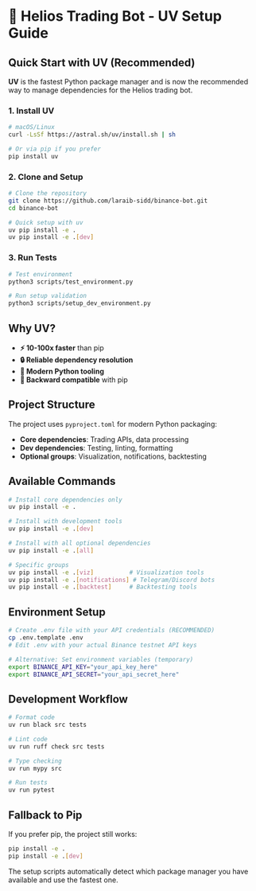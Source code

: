 # 🚀 Helios Trading Bot - UV Setup Guide

## Quick Start with UV (Recommended)

**UV** is the fastest Python package manager and is now the recommended way to manage dependencies for the Helios trading bot.

### **1. Install UV**

```bash
# macOS/Linux
curl -LsSf https://astral.sh/uv/install.sh | sh

# Or via pip if you prefer
pip install uv
```

### **2. Clone and Setup**

```bash
# Clone the repository
git clone https://github.com/laraib-sidd/binance-bot.git
cd binance-bot

# Quick setup with uv
uv pip install -e .
uv pip install -e .[dev]
```

### **3. Run Tests**

```bash
# Test environment
python3 scripts/test_environment.py

# Run setup validation
python3 scripts/setup_dev_environment.py
```

## Why UV?

- **⚡ 10-100x faster** than pip
- **🔒 Reliable dependency resolution**
- **🎯 Modern Python tooling**
- **🔄 Backward compatible** with pip

## Project Structure

The project uses `pyproject.toml` for modern Python packaging:

- **Core dependencies**: Trading APIs, data processing
- **Dev dependencies**: Testing, linting, formatting
- **Optional groups**: Visualization, notifications, backtesting

## Available Commands

```bash
# Install core dependencies only
uv pip install -e .

# Install with development tools
uv pip install -e .[dev]

# Install with all optional dependencies
uv pip install -e .[all]

# Specific groups
uv pip install -e .[viz]          # Visualization tools
uv pip install -e .[notifications] # Telegram/Discord bots
uv pip install -e .[backtest]     # Backtesting tools
```

## Environment Setup

```bash
# Create .env file with your API credentials (RECOMMENDED)
cp .env.template .env
# Edit .env with your actual Binance testnet API keys

# Alternative: Set environment variables (temporary)
export BINANCE_API_KEY="your_api_key_here"
export BINANCE_API_SECRET="your_api_secret_here"
```

## Development Workflow

```bash
# Format code
uv run black src tests

# Lint code
uv run ruff check src tests

# Type checking
uv run mypy src

# Run tests
uv run pytest
```

## Fallback to Pip

If you prefer pip, the project still works:

```bash
pip install -e .
pip install -e .[dev]
```

The setup scripts automatically detect which package manager you have available and use the fastest one.
